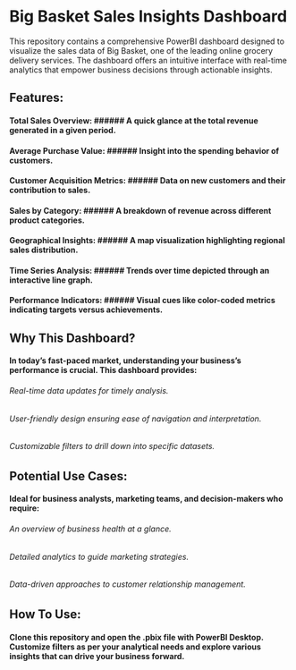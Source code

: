 # **Big Basket Sales Insights Dashboard**
This repository contains a comprehensive PowerBI dashboard designed to visualize the sales data of Big Basket, one of the leading online grocery delivery services. The dashboard offers an intuitive interface with real-time analytics that empower business decisions through actionable insights.

## **Features:**
#### **Total Sales Overview:** ###### A quick glance at the total revenue generated in a given period.
#### **Average Purchase Value:** ###### Insight into the spending behavior of customers.
#### **Customer Acquisition Metrics:** ###### Data on new customers and their contribution to sales.
#### **Sales by Category:** ###### A breakdown of revenue across different product categories.
#### **Geographical Insights:** ###### A map visualization highlighting regional sales distribution.
#### **Time Series Analysis:** ###### Trends over time depicted through an interactive line graph.
#### **Performance Indicators:** ###### Visual cues like color-coded metrics indicating targets versus achievements.

## **Why This Dashboard?**
#### In today’s fast-paced market, understanding your business’s performance is crucial. This dashboard provides:
###### Real-time data updates for timely analysis.
###### User-friendly design ensuring ease of navigation and interpretation.
###### Customizable filters to drill down into specific datasets.

## **Potential Use Cases:**
#### Ideal for business analysts, marketing teams, and decision-makers who require:
###### An overview of business health at a glance.
###### Detailed analytics to guide marketing strategies.
###### Data-driven approaches to customer relationship management.

## **How To Use:**
#### Clone this repository and open the .pbix file with PowerBI Desktop. Customize filters as per your analytical needs and explore various insights that can drive your business forward.
